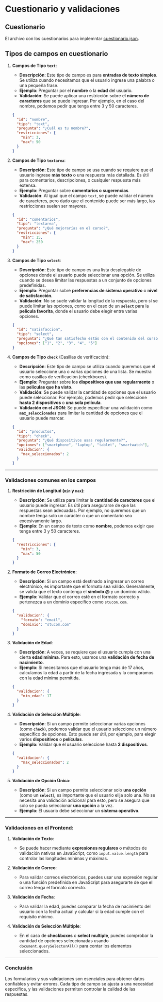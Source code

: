 # Cuestionario y validaciones

## Cuestionario

El archivo con los cuestionarios para implemntar  [cuestionario.json](cuestionario.json).

## Tipos de campos en cuestionario

1. **Campos de Tipo `text`**:
   - **Descripción**: Este tipo de campo es para **entradas de texto simples**. Se utiliza cuando necesitamos que el usuario ingrese una palabra o una pequeña frase.
   - **Ejemplo**: Preguntar por el **nombre** o la **edad** del usuario.
   - **Validación**: Se puede aplicar una restricción sobre el **número de caracteres** que se puede ingresar. Por ejemplo, en el caso del nombre, podemos pedir que tenga entre 3 y 50 caracteres.

   ```json
   {
     "id": "nombre",
     "tipo": "text",
     "pregunta": "¿Cuál es tu nombre?",
     "restricciones": {
       "min": 3,
       "max": 50
     }
   }
   ```

2. **Campos de Tipo `textarea`**:
   - **Descripción**: Este tipo de campo se usa cuando se requiere que el usuario ingrese **más texto** o una respuesta más detallada. Es útil para comentarios, descripciones, o cualquier respuesta más extensa.
   - **Ejemplo**: Preguntar sobre **comentarios o sugerencias**.
   - **Validación**: Al igual que el campo `text`, se puede validar el número de caracteres, pero dado que el contenido puede ser más largo, las restricciones suelen ser mayores.

   ```json
   {
     "id": "comentarios",
     "tipo": "textarea",
     "pregunta": "¿Qué mejorarías en el curso?",
     "restricciones": {
       "min": 15,
       "max": 250
     }
   }
   ```

3. **Campos de Tipo `select`**:
   - **Descripción**: Este tipo de campo es una lista desplegable de opciones donde el usuario puede seleccionar una opción. Se utiliza cuando se desea limitar las respuestas a un conjunto de opciones predefinidas.
   - **Ejemplo**: Preguntar sobre **preferencias de sistema operativo** o **nivel de satisfacción**.
   - **Validación**: No se suele validar la longitud de la respuesta, pero sí se puede limitar las opciones, como en el caso de un **`select`** para la **película favorita**, donde el usuario debe elegir entre varias opciones.

   ```json
   {
     "id": "satisfaccion",
     "tipo": "select",
     "pregunta": "¿Qué tan satisfecho estás con el contenido del curso?",
     "opciones": ["1", "2", "3", "4", "5"]
   }
   ```

4. **Campos de Tipo `check`** (Casillas de verificación):
   - **Descripción**: Este tipo de campo se utiliza cuando queremos que el usuario seleccione una o varias opciones de una lista. Se muestra como casillas de verificación (checkboxes).
   - **Ejemplo**: Preguntar sobre los **dispositivos que usa regularmente** o las **películas que ha visto**.
   - **Validación**: Se puede validar la cantidad de opciones que el usuario puede seleccionar. Por ejemplo, podemos pedir que seleccione **hasta 2 dispositivos** o **una sola película**.
   - **Validación en el JSON**: Se puede especificar una validación como **`max_seleccionados`** para limitar la cantidad de opciones que el usuario puede marcar.

   ```json
   {
     "id": "productos",
     "tipo": "check",
     "pregunta": "¿Qué dispositivos usas regularmente?",
     "opciones": ["smartphone", "laptop", "tablet", "smartwatch"],
     "validacion": {
       "max_seleccionados": 2
     }
   }
   ```

---

### **Validaciones comunes en los campos**

1. **Restricción de Longitud (`min` y `max`)**:
   - **Descripción**: Se utiliza para limitar la **cantidad de caracteres** que el usuario puede ingresar. Es útil para asegurarse de que las respuestas sean adecuadas. Por ejemplo, no queremos que un nombre tenga solo un carácter o que un comentario sea excesivamente largo.
   - **Ejemplo**: En un campo de texto como **nombre**, podemos exigir que tenga entre 3 y 50 caracteres.

   ```json
   {
     "restricciones": {
       "min": 3,
       "max": 50
     }
   }
   ```

2. **Formato de Correo Electrónico**:
   - **Descripción**: Si un campo está destinado a ingresar un correo electrónico, es importante que el formato sea válido. Generalmente, se valida que el texto contenga el **símbolo @** y un dominio válido.
   - **Ejemplo**: Validar que el correo esté en el formato correcto y pertenezca a un dominio específico como `stucom.com`.

   ```json
   {
     "validacion": {
       "formato": "email",
       "dominio": "stucom.com"
     }
   }
   ```

3. **Validación de Edad**:
   - **Descripción**: A veces, se requiere que el usuario cumpla con una cierta **edad mínima**. Para esto, usamos una **validación de fecha de nacimiento**.
   - **Ejemplo**: Si necesitamos que el usuario tenga más de 17 años, calculamos la edad a partir de la fecha ingresada y la comparamos con la edad mínima permitida.

   ```json
   {
     "validacion": {
       "min_edad": 17
     }
   }
   ```

4. **Validación de Selección Múltiple**:
   - **Descripción**: Si un campo permite seleccionar varias opciones (como **`check`**), podemos validar que el usuario seleccione un número específico de opciones. Esto puede ser útil, por ejemplo, para elegir varios **dispositivos** o **películas**.
   - **Ejemplo**: Validar que el usuario seleccione hasta **2 dispositivos**.

   ```json
   {
     "validacion": {
       "max_seleccionados": 2
     }
   }
   ```

5. **Validación de Opción Única**:
   - **Descripción**: Si un campo permite seleccionar solo **una opción** (como un **`select`**), es importante que el usuario elija solo una. No se necesita una validación adicional para esto, pero se asegura que solo se pueda seleccionar **una opción** a la vez.
   - **Ejemplo**: El usuario debe seleccionar un **sistema operativo**.

---

### **Validaciones en el Frontend**:

1. **Validación de Texto**:
   - Se puede hacer mediante **expresiones regulares** o métodos de validación nativos en JavaScript, como `input.value.length` para controlar las longitudes mínimas y máximas.

2. **Validación de Correo**:
   - Para validar correos electrónicos, puedes usar una expresión regular o una función predefinida en JavaScript para asegurarte de que el correo tenga el formato correcto.

3. **Validación de Fecha**:
   - Para validar la edad, puedes comparar la fecha de nacimiento del usuario con la fecha actual y calcular si la edad cumple con el requisito mínimo.

4. **Validación de Selección Múltiple**:
   - En el caso de **checkboxes** o **select multiple**, puedes comprobar la cantidad de opciones seleccionadas usando `document.querySelectorAll()` para contar los elementos seleccionados.

---

### **Conclusión**

Los formularios y sus validaciones son esenciales para obtener datos confiables y evitar errores. Cada tipo de campo se ajusta a una necesidad específica, y las validaciones permiten controlar la calidad de las respuestas.
